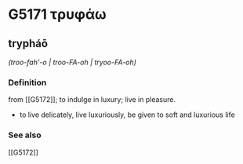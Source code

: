 # G5171 τρυφάω

## trypháō

_(troo-fah'-o | troo-FA-oh | tryoo-FA-oh)_

### Definition

from [[G5172]]; to indulge in luxury; live in pleasure.

- to live delicately, live luxuriously, be given to soft and luxurious life

### See also

[[G5172]]

